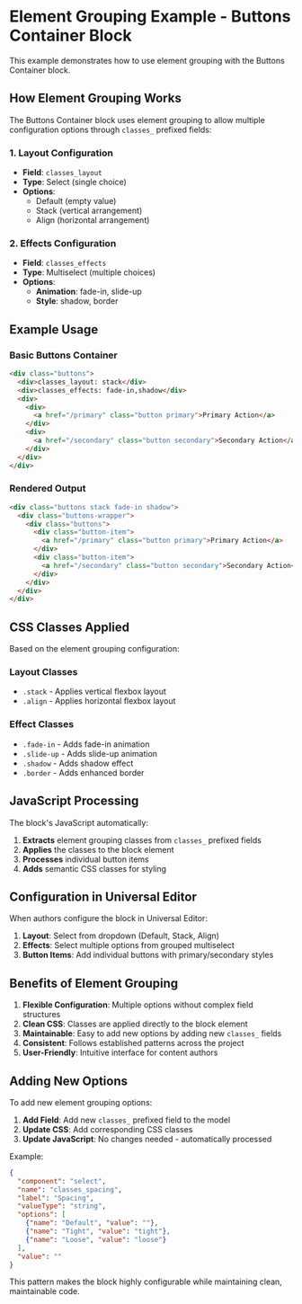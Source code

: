 # Element Grouping Example - Buttons Container Block

This example demonstrates how to use element grouping with the Buttons Container block.

## How Element Grouping Works

The Buttons Container block uses element grouping to allow multiple configuration options through `classes_` prefixed fields:

### 1. Layout Configuration
- **Field**: `classes_layout`
- **Type**: Select (single choice)
- **Options**: 
  - Default (empty value)
  - Stack (vertical arrangement)
  - Align (horizontal arrangement)

### 2. Effects Configuration
- **Field**: `classes_effects`
- **Type**: Multiselect (multiple choices)
- **Options**:
  - **Animation**: fade-in, slide-up
  - **Style**: shadow, border

## Example Usage

### Basic Buttons Container
```html
<div class="buttons">
  <div>classes_layout: stack</div>
  <div>classes_effects: fade-in,shadow</div>
  <div>
    <div>
      <a href="/primary" class="button primary">Primary Action</a>
    </div>
    <div>
      <a href="/secondary" class="button secondary">Secondary Action</a>
    </div>
  </div>
</div>
```

### Rendered Output
```html
<div class="buttons stack fade-in shadow">
  <div class="buttons-wrapper">
    <div class="buttons">
      <div class="button-item">
        <a href="/primary" class="button primary">Primary Action</a>
      </div>
      <div class="button-item">
        <a href="/secondary" class="button secondary">Secondary Action</a>
      </div>
    </div>
  </div>
</div>
```

## CSS Classes Applied

Based on the element grouping configuration:

### Layout Classes
- `.stack` - Applies vertical flexbox layout
- `.align` - Applies horizontal flexbox layout

### Effect Classes
- `.fade-in` - Adds fade-in animation
- `.slide-up` - Adds slide-up animation
- `.shadow` - Adds shadow effect
- `.border` - Adds enhanced border

## JavaScript Processing

The block's JavaScript automatically:

1. **Extracts** element grouping classes from `classes_` prefixed fields
2. **Applies** the classes to the block element
3. **Processes** individual button items
4. **Adds** semantic CSS classes for styling

## Configuration in Universal Editor

When authors configure the block in Universal Editor:

1. **Layout**: Select from dropdown (Default, Stack, Align)
2. **Effects**: Select multiple options from grouped multiselect
3. **Button Items**: Add individual buttons with primary/secondary styles

## Benefits of Element Grouping

1. **Flexible Configuration**: Multiple options without complex field structures
2. **Clean CSS**: Classes are applied directly to the block element
3. **Maintainable**: Easy to add new options by adding new `classes_` fields
4. **Consistent**: Follows established patterns across the project
5. **User-Friendly**: Intuitive interface for content authors

## Adding New Options

To add new element grouping options:

1. **Add Field**: Add new `classes_` prefixed field to the model
2. **Update CSS**: Add corresponding CSS classes
3. **Update JavaScript**: No changes needed - automatically processed

Example:
```json
{
  "component": "select",
  "name": "classes_spacing",
  "label": "Spacing",
  "valueType": "string",
  "options": [
    {"name": "Default", "value": ""},
    {"name": "Tight", "value": "tight"},
    {"name": "Loose", "value": "loose"}
  ],
  "value": ""
}
```

This pattern makes the block highly configurable while maintaining clean, maintainable code.
